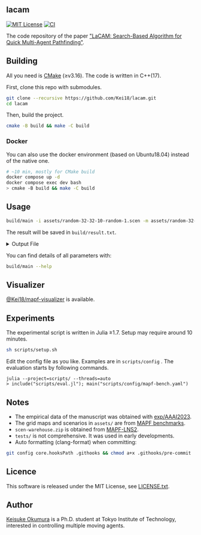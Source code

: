 lacam
---
[![MIT License](http://img.shields.io/badge/license-MIT-blue.svg?style=flat)](LICENSE)
[![CI](https://github.com/Kei18/lacam/actions/workflows/ci.yml/badge.svg)](https://github.com/Kei18/fast-mapf/actions/workflows/ci.yml)

The code repository of the paper ["LaCAM: Search-Based Algorithm for Quick Multi-Agent Pathfinding"](https://kei18.github.io/lacam).

## Building

All you need is [CMake](https://cmake.org/) (≥v3.16). The code is written in C++(17).

First, clone this repo with submodules.

```sh
git clone --recursive https://github.com/Kei18/lacam.git
cd lacam
```
Then, build the project.

```sh
cmake -B build && make -C build
```

### Docker

You can also use the docker environment (based on Ubuntu18.04) instead of the native one.

```sh
# ~10 min, mostly for CMake build
docker compose up -d
docker compose exec dev bash
> cmake -B build && make -C build
```

## Usage

```sh
build/main -i assets/random-32-32-10-random-1.scen -m assets/random-32-32-10.map -N 50 -v 1
```
The result will be saved in `build/result.txt`.

<details><summary>Output File</summary>

This is an example output of `random-32-32-10-random-1.scen`.
`(x, y)` denotes location.
`(0, 0)` is the left-top point.
`(x, 0)` is the location at `x`-th column and 1st row.

```
agents=50
map_file=random-32-32-10.map
solver=planner
solved=1
soc=1316
soc_lb=1113
makespan=55
makespan_lb=53
sum_of_loss=1191
sum_of_loss_lb=1113
comp_time=1
seed=0
starts=(11,6),(29,9),[...]
goals=(7,18),(1,16),[...]
solution=
0:(11,6),(29,9),[...]
1:(10,6),(29,10),[...]
[...]
```

</details>

You can find details of all parameters with:
```sh
build/main --help
```

## Visualizer

[@Kei18/mapf-visualizer](https://github.com/kei18/mapf-visualizer) is available.

## Experiments

The experimental script is written in Julia ≥1.7.
Setup may require around 10 minutes.

```sh
sh scripts/setup.sh
```

Edit the config file as you like.
Examples are in `scripts/config` .
The evaluation starts by following commands.

```
julia --project=scripts/ --threads=auto
> include("scripts/eval.jl"); main("scripts/config/mapf-bench.yaml")
```


## Notes

- The empirical data of the manuscript was obtained with [exp/AAAI2023](https://github.com/Kei18/lacam/releases/tag/exp%2FAAAI2023).
- The grid maps and scenarios in `assets/` are from [MAPF benchmarks](https://movingai.com/benchmarks/mapf.html).
- `scen-warehouse.zip` is obtained from [MAPF-LNS2](https://github.com/Jiaoyang-Li/MAPF-LNS2).
- `tests/` is not comprehensive. It was used in early developments.
- Auto formatting (clang-format) when committing:

```sh
git config core.hooksPath .githooks && chmod a+x .githooks/pre-commit
```

## Licence

This software is released under the MIT License, see [LICENSE.txt](LICENCE.txt).

## Author

[Keisuke Okumura](https://kei18.github.io) is a Ph.D. student at Tokyo Institute of Technology, interested in controlling multiple moving agents.
